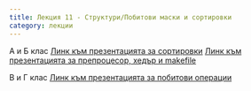 ```yaml
---
title: Лекция 11 - Структури/Побитови маски и сортировки
category: лекции
---
```

A и Б клас
[Линк към презентацията за сортировки](https://docs.google.com/presentation/d/1XLYPP_i3VjSCbSHWSqBxibwQGJjeYUpre7rw5MKCEck/edit?usp=sharing)
[Линк към презентацията за препроцесор, хедър и makefile](https://docs.google.com/presentation/d/12gt6qGArfNyC5r4RHwgaPBjJSAIvVa2AeMrUhcPSRys/edit?usp=sharing)

В и Г клас
[Линк към презентацията за побитови операции](https://docs.google.com/presentation/d/14ZSGMfHqlx6OnLgVcepF9dTYyYbp4LLBPkgjEOs30eo/edit?usp=sharing)
